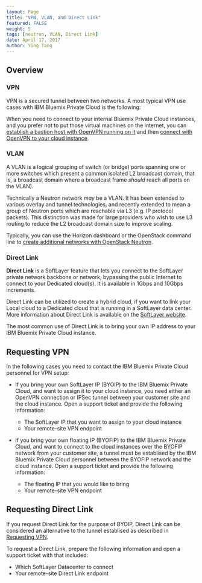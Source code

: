 ```yaml
---
layout: Page
title: "VPN, VLAN, and Direct Link"
featured: FALSE
weight: 5
tags: [neutron, VLAN, Direct Link]
date: April 17, 2017
author: Ying Tang
---
```



## Overview

### VPN

VPN is a secured tunnel between two networks. A most typical VPN use cases with IBM Bluemix Private Cloud is the following: 

When you need to connect to your internal Bluemix Private Cloud instances, and you prefer not to put those virtual machines on the internet, you can [establish a bastion host with OpenVPN running on it](http://ibm-blue-box-help.github.io/help-documentation/gettingstarted/commontech/openvpn-setup/) and then [connect with OpenVPN to your cloud instance](http://ibm-blue-box-help.github.io/help-documentation/gettingstarted/commontech/connect-to-openvpn-server/). 
 
### VLAN

A VLAN is a logical grouping of switch (or bridge) ports spanning one or more switches which present a common isolated L2 broadcast domain, that is, a broadcast domain where a broadcast frame _should_ reach all ports on the VLAN). 

Technically a Neutron network _may_ be a VLAN. It has been extended to various overlay and tunnel technologies, and recently extended to mean a group of Neutron ports which are reachable via L3 (e.g. IP protocol packets). This distinction was made for large providers who wish to use L3 routing to reduce the L2 broadcast domain size to improve scaling.

Typically, you can use the Horizon dashboard or the OpenStack command line to [create additional networks with OpenStack Neutron](http://ibm-blue-box-help.github.io/help-documentation/neutron/creating-virtual-networks/).

### Direct Link

**Direct Link** is a SoftLayer feature that lets you connect to the SoftLayer private network backbone or network, bypassing the public Internet to connect to your Dedicated cloud(s). It is available in 1Gbps and 10Gbps increments. 

Direct Link can be utilized to create a hybrid cloud, if you want to link your Local cloud to a Dedicated cloud that is running in a SoftLayer data center. More information about Direct Link is available on the [SoftLayer website](http://www.softlayer.com/direct-link).

The most common use of Direct Link is to bring your own IP address to your IBM Bluemix Private Cloud instance. 

## Requesting VPN

In the following cases you need to contact the IBM Bluemix Private Cloud personnel for VPN setup:

* If you bring your own SoftLayer IP (BYOIP) to the IBM Bluemix Private Cloud, and want to assign it to your cloud instance, you need either an OpenVPN connection or IPSec tunnel between your customer site and the cloud instance. Open a support ticket and provide the following information:
   
   * The SoftLayer IP that you want to assign to your cloud instance
   * Your remote-site VPN endpoint
   

* If you bring your own floating IP (BYOFIP) to the IBM Bluemix Private Cloud, and want to connect to the cloud instances over the BYOFIP network from your customer site, a tunnel must be establised by the IBM Bluemix Private Cloud personnel between the BYOFIP network and the cloud instance. Open a support ticket and provide the following information: 
   
   * The floating IP that you would like to bring
   * Your remote-site VPN endpoint


## Requesting Direct Link

If you request Direct Link for the purpose of BYOIP, Direct Link can be considered an alternative to the tunnel establised as described in [Requesting VPN](#requesting-vpn). 

To request a Direct Link, prepare the following information and open a support ticket with that included:

* Which SoftLayer Datacenter to connect
* Your remote-site Direct Link endpoint 